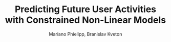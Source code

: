 ---
paperId: 36
author: Mariano Phielipp, Branislav Kveton
publicationauthor: Phielipp, M. et al.
title: Predicting Future User Activities with Constrained Non-Linear Models
pdf: --
poster: --
alt: --
type: Poster
topic: Machine Learning Methods
link: --
conference: neurips
year: 2018
tags: neurips-2018
location: Montreal, Canada
---